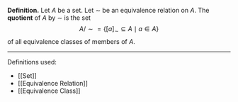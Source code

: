 **Definition.** Let $A$ be a set. Let $\sim$ be an equivalence relation on $A$. The **quotient** of $A$ by $\sim$ is the set $$A/{\sim}=\{[a]_{\sim}\subseteq A\mid a\in A\}$$of all equivalence classes of members of $A$.
***
Definitions used:
- [[Set]]
- [[Equivalence Relation]]
- [[Equivalence Class]]